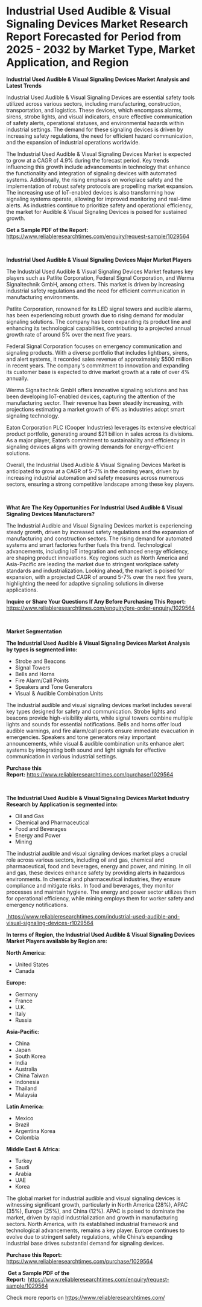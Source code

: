 <p><h1>Industrial Used Audible & Visual Signaling Devices Market Research Report Forecasted for Period from 2025 -  2032 by Market Type, Market Application, and Region</h1></p><p><strong>Industrial Used Audible & Visual Signaling Devices Market Analysis and Latest Trends</strong></p>
<p><p>Industrial Used Audible & Visual Signaling Devices are essential safety tools utilized across various sectors, including manufacturing, construction, transportation, and logistics. These devices, which encompass alarms, sirens, strobe lights, and visual indicators, ensure effective communication of safety alerts, operational statuses, and environmental hazards within industrial settings. The demand for these signaling devices is driven by increasing safety regulations, the need for efficient hazard communication, and the expansion of industrial operations worldwide.</p><p>The Industrial Used Audible & Visual Signaling Devices Market is expected to grow at a CAGR of 4.9% during the forecast period. Key trends influencing this growth include advancements in technology that enhance the functionality and integration of signaling devices with automated systems. Additionally, the rising emphasis on workplace safety and the implementation of robust safety protocols are propelling market expansion. The increasing use of IoT-enabled devices is also transforming how signaling systems operate, allowing for improved monitoring and real-time alerts. As industries continue to prioritize safety and operational efficiency, the market for Audible & Visual Signaling Devices is poised for sustained growth.</p></p>
<p><strong>Get a Sample PDF of the Report:&nbsp;</strong> <a href="https://www.reliableresearchtimes.com/enquiry/request-sample/1029564?utm_campaign=2638&utm_medium=2&utm_source=Github&utm_content=ia&utm_term=21032025&utm_id=industrial-used-audible-visual-signaling-devices">https://www.reliableresearchtimes.com/enquiry/request-sample/1029564</a></p>
<p>&nbsp;</p>
<p><strong>Industrial Used Audible & Visual Signaling Devices Major Market Players</strong></p>
<p><p>The Industrial Used Audible & Visual Signaling Devices Market features key players such as Patlite Corporation, Federal Signal Corporation, and Werma Signaltechnik GmbH, among others. This market is driven by increasing industrial safety regulations and the need for efficient communication in manufacturing environments.</p><p>Patlite Corporation, renowned for its LED signal towers and audible alarms, has been experiencing robust growth due to rising demand for modular signaling solutions. The company has been expanding its product line and enhancing its technological capabilities, contributing to a projected annual growth rate of around 5% over the next five years.</p><p>Federal Signal Corporation focuses on emergency communication and signaling products. With a diverse portfolio that includes lightbars, sirens, and alert systems, it recorded sales revenue of approximately $500 million in recent years. The company's commitment to innovation and expanding its customer base is expected to drive market growth at a rate of over 4% annually.</p><p>Werma Signaltechnik GmbH offers innovative signaling solutions and has been developing IoT-enabled devices, capturing the attention of the manufacturing sector. Their revenue has been steadily increasing, with projections estimating a market growth of 6% as industries adopt smart signaling technology.</p><p>Eaton Corporation PLC (Cooper Industries) leverages its extensive electrical product portfolio, generating around $21 billion in sales across its divisions. As a major player, Eaton’s commitment to sustainability and efficiency in signaling devices aligns with growing demands for energy-efficient solutions.</p><p>Overall, the Industrial Used Audible & Visual Signaling Devices Market is anticipated to grow at a CAGR of 5-7% in the coming years, driven by increasing industrial automation and safety measures across numerous sectors, ensuring a strong competitive landscape among these key players.</p></p>
<p>&nbsp;</p>
<p><strong>What Are The Key Opportunities For Industrial Used Audible & Visual Signaling Devices Manufacturers?</strong></p>
<p><p>The Industrial Audible and Visual Signaling Devices market is experiencing steady growth, driven by increased safety regulations and the expansion of manufacturing and construction sectors. The rising demand for automated systems and smart factories further fuels this trend. Technological advancements, including IoT integration and enhanced energy efficiency, are shaping product innovations. Key regions such as North America and Asia-Pacific are leading the market due to stringent workplace safety standards and industrialization. Looking ahead, the market is poised for expansion, with a projected CAGR of around 5-7% over the next five years, highlighting the need for adaptive signaling solutions in diverse applications.</p></p>
<p><strong>Inquire or Share Your Questions If Any Before Purchasing This Report:</strong> <a href="https://www.reliableresearchtimes.com/enquiry/pre-order-enquiry/1029564?utm_campaign=2638&utm_medium=2&utm_source=Github&utm_content=ia&utm_term=21032025&utm_id=industrial-used-audible-visual-signaling-devices">https://www.reliableresearchtimes.com/enquiry/pre-order-enquiry/1029564</a></p>
<p>&nbsp;</p>
<p><strong>Market Segmentation</strong></p>
<p><strong>The Industrial Used Audible & Visual Signaling Devices Market Analysis by types is segmented into:</strong></p>
<p><ul><li>Strobe and Beacons</li><li>Signal Towers</li><li>Bells and Horns</li><li>Fire Alarm/Call Points</li><li>Speakers and Tone Generators</li><li>Visual & Audible Combination Units</li></ul></p>
<p><p>The industrial audible and visual signaling devices market includes several key types designed for safety and communication. Strobe lights and beacons provide high-visibility alerts, while signal towers combine multiple lights and sounds for essential notifications. Bells and horns offer loud audible warnings, and fire alarm/call points ensure immediate evacuation in emergencies. Speakers and tone generators relay important announcements, while visual & audible combination units enhance alert systems by integrating both sound and light signals for effective communication in various industrial settings.</p></p>
<p><strong>Purchase this Report:&nbsp;</strong><a href="https://www.reliableresearchtimes.com/purchase/1029564?utm_campaign=2638&utm_medium=2&utm_source=Github&utm_content=ia&utm_term=21032025&utm_id=industrial-used-audible-visual-signaling-devices">https://www.reliableresearchtimes.com/purchase/1029564</a></p>
<p>&nbsp;</p>
<p><strong>The Industrial Used Audible & Visual Signaling Devices Market Industry Research by Application is segmented into:</strong></p>
<p><ul><li>Oil and Gas</li><li>Chemical and Pharmaceutical</li><li>Food and Beverages</li><li>Energy and Power</li><li>Mining</li></ul></p>
<p><p>The industrial audible and visual signaling devices market plays a crucial role across various sectors, including oil and gas, chemical and pharmaceutical, food and beverages, energy and power, and mining. In oil and gas, these devices enhance safety by providing alerts in hazardous environments. In chemical and pharmaceutical industries, they ensure compliance and mitigate risks. In food and beverages, they monitor processes and maintain hygiene. The energy and power sector utilizes them for operational efficiency, while mining employs them for worker safety and emergency notifications.</p></p>
<p><a href="https://www.reliableresearchtimes.com/industrial-used-audible-and-visual-signaling-devices-r1029564?utm_campaign=2638&utm_medium=2&utm_source=Github&utm_content=ia&utm_term=21032025&utm_id=industrial-used-audible-visual-signaling-devices">&nbsp;https://www.reliableresearchtimes.com/industrial-used-audible-and-visual-signaling-devices-r1029564</a></p>
<p><strong>In terms of Region, the Industrial Used Audible & Visual Signaling Devices Market Players available by Region are:</strong></p>
<p>
    <p> <strong> North America: </strong>
        <ul>
            <li>United States</li>
            <li>Canada</li>
        </ul>
        </p> 
    <p> <strong> Europe: </strong>
        <ul>
            <li>Germany</li>
            <li>France</li>
            <li>U.K.</li>
            <li>Italy</li>
            <li>Russia</li>
        </ul>
        </p> 
    <p> <strong> Asia-Pacific: </strong>
        <ul>
            <li>China</li>
            <li>Japan</li>
            <li>South Korea</li>
            <li>India</li>
            <li>Australia</li>
            <li>China Taiwan</li>
            <li>Indonesia</li>
            <li>Thailand</li>
            <li>Malaysia</li>
        </ul>
        </p> 
    <p> <strong> Latin America: </strong>
        <ul>
            <li>Mexico</li>
            <li>Brazil</li>
            <li>Argentina Korea</li>
            <li>Colombia</li>
        </ul>
        </p> 
    <p> <strong> Middle East & Africa: </strong>
        <ul>
            <li>Turkey</li>
            <li>Saudi</li>
            <li>Arabia</li>
            <li>UAE</li>
            <li>Korea</li>
        </ul>
    </p>
    </p>
<p><p>The global market for industrial audible and visual signaling devices is witnessing significant growth, particularly in North America (28%), APAC (35%), Europe (25%), and China (12%). APAC is poised to dominate the market, driven by rapid industrialization and growth in manufacturing sectors. North America, with its established industrial framework and technological advancements, remains a key player. Europe continues to evolve due to stringent safety regulations, while China’s expanding industrial base drives substantial demand for signaling devices.</p></p>
<p><strong>Purchase this Report: </strong><a href="https://www.reliableresearchtimes.com/purchase/1029564?utm_campaign=2638&utm_medium=2&utm_source=Github&utm_content=ia&utm_term=21032025&utm_id=industrial-used-audible-visual-signaling-devices">https://www.reliableresearchtimes.com/purchase/1029564</a></p>
<p>&nbsp;<strong>Get a Sample PDF of the Report:&nbsp;&nbsp;</strong><a href="https://www.reliableresearchtimes.com/enquiry/request-sample/1029564?utm_campaign=2638&utm_medium=2&utm_source=Github&utm_content=ia&utm_term=21032025&utm_id=industrial-used-audible-visual-signaling-devices">https://www.reliableresearchtimes.com/enquiry/request-sample/1029564</a></p>
<p><strong></strong></p>
<p>Check more reports on <a href="https://www.reliableresearchtimes.com/?utm_campaign=2638&utm_medium=2&utm_source=Github&utm_content=ia&utm_term=21032025&utm_id=industrial-used-audible-visual-signaling-devices">https://www.reliableresearchtimes.com/</a></p>